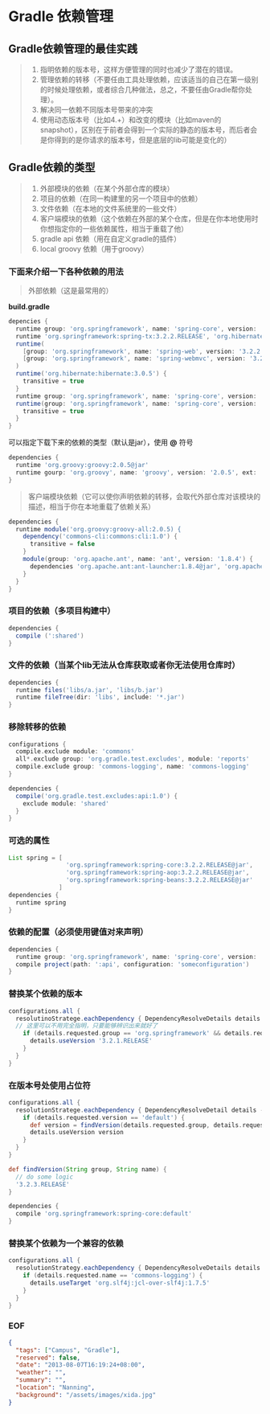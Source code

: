 Gradle 依赖管理
===============

## Gradle依赖管理的最佳实践

> 1. 指明依赖的版本号，这样方便管理的同时也减少了潜在的错误。
> 2. 管理依赖的转移（不要任由工具处理依赖，应该适当的自己在第一级别的时候处理依赖，或者综合几种做法，总之，不要任由Gradle帮你处理）。
> 3. 解决同一依赖不同版本号带来的冲突
> 4. 使用动态版本号（比如4.+）和改变的模块（比如maven的snapshot），区别在于前者会得到一个实际的静态的版本号，而后者会是你得到的是你请求的版本号，但是底层的lib可能是变化的）

## Gradle依赖的类型
> 1. 外部模块的依赖（在某个外部仓库的模块）
> 2. 项目的依赖（在同一构建里的另一个项目中的依赖）
> 3. 文件依赖（在本地的文件系统里的一些文件）
> 4. 客户端模块的依赖（这个依赖在外部的某个仓库，但是在你本地使用时你想指定你的一些依赖属性，相当于重载了他）
> 5. gradle api 依赖（用在自定义gradle的插件）
> 6. local groovy 依赖（用于groovy）

### 下面来介绍一下各种依赖的用法
> 外部依赖（这是最常用的）

**build.gradle**
```groovy
depencies {
  runtime group: 'org.springframework', name: 'spring-core', version: '3.2.2.RELEASE'
  runtime 'org.springframework:spring-tx:3.2.2.RELEASE', 'org.hibernate:hibernate-core:4.2.0.Final'
  runtime(
    [group: 'org.springframework', name: 'spring-web', version: '3.2.2.RELEASE'],
    [group: 'org.springframework', name: 'spring-webmvc', version: '3.2.2.RELEASE']
  )
  runtime('org.hibernate:hibernate:3.0.5') {
    transitive = true
  }
  runtime group: 'org.springframework', name: 'spring-core', version: '3.2.2.RELEASE', transitive: true
  runtime(group: 'org.springframework', name: 'spring-core', version: '3.2.2.RELEASE') {
    transitive = true
  }
}
```
可以指定下载下来的依赖的类型（默认是jar），使用 **@** 符号
```groovy
dependencies {
  runtime 'org.groovy:groovy:2.0.5@jar'
  runtime gourp: 'org.groovy', name: 'groovy', version: '2.0.5', ext: 'jar'
}
```

> 客户端模块依赖（它可以使你声明依赖的转移，会取代外部仓库对该模块的描述，相当于你在本地重载了依赖关系）

```groovy
dependencies {
  runtime module('org.groovy:groovy-all:2.0.5) {
    dependency('commons-cli:commons:cli:1.0') {
      transitive = false
    }
    module(group: 'org.apache.ant', name: 'ant', version: '1.8.4') {
      dependencies 'org.apache.ant:ant-launcher:1.8.4@jar', 'org.apache.ant:ant-junit:1.8.4'
    }
  }
}
```
### 项目的依赖（多项目构建中）
```groovy
dependencies {
  compile (':shared')
}
```
### 文件的依赖（当某个lib无法从仓库获取或者你无法使用仓库时）
```groovy
dependencies {
  runtime files('libs/a.jar', 'libs/b.jar')
  runtime fileTree(dir: 'libs', include: '*.jar')
}
```

### 移除转移的依赖
```groovy
configurations {
  compile.exclude module: 'commons'
  all*.exclude group: 'org.gradle.test.excludes', module: 'reports'
  compile.exclude group: 'commons-logging', name: 'commons-logging'
}

dependencies {
  compile('org.gradle.test.excludes:api:1.0') {
    exclude module: 'shared'
  }
}
```

### 可选的属性
```groovy
List spring = [
                'org.springframework:spring-core:3.2.2.RELEASE@jar',
                'org.springframework:spring-aop:3.2.2.RELEASE@jar',
                'org.springframework:spring-beans:3.2.2.RELEASE@jar'
              ]
dependencies {
  runtime spring
}
```

### 依赖的配置（必须使用键值对来声明）
```groovy
dependencies {
  runtime group: 'org.springframework', name: 'spring-core', version: '3.2.2.RELEASE', ext: 'jar', configuration: 'someconfiguration'
  compile project(path: ':api', configuration: 'someconfiguration')
}
```

### 替换某个依赖的版本
```groovy
configurations.all {
  resolutinoStratege.eachDependency { DependencyResolveDetails details ->
  // 这里可以不用完全指明，只要能够辨识出来就好了
    if (details.requested.group == 'org.springframework' && details.requested.name == 'spring-core' && details.requested.version == '3.2.2.RELEASE') {
      details.useVersion '3.2.1.RELEASE'
    }
  }
}
```

### 在版本号处使用占位符
```groovy
configurations.all {
  resolutionStratege.eachDependency { DependencyResolveDetail details ->
    if (details.requested.version == 'default') {
      def version = findVersion(details.requested.group, details.requested.name)
      details.useVersion version
    }
  }
}

def findVersion(String group, String name) {
  // do some logic
  '3.2.3.RELEASE'
}

dependencies {
  compile 'org.springframework:spring-core:default'
}
```

### 替换某个依赖为一个兼容的依赖

```groovy
configurations.all {
  resolutionStrategy.eachDependency { DependencyResolveDetails details ->
    if (details.requested.name == 'commons-logging') {
      details.useTarget 'org.slf4j:jcl-over-slf4j:1.7.5'
    }
  }
}
```

### EOF
```json
{
  "tags": ["Campus", "Gradle"],
  "reserved": false,
  "date": "2013-08-07T16:19:24+08:00",
  "weather": "",
  "summary": "",
  "location": "Nanning",
  "background": "/assets/images/xida.jpg"
}
```
